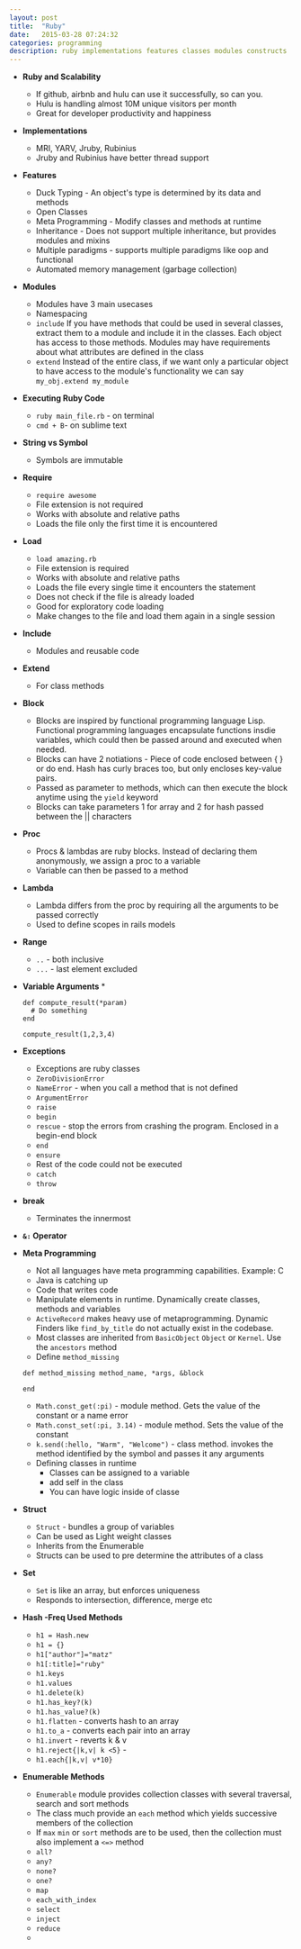```yaml
---
layout: post
title:  "Ruby"
date:   2015-03-28 07:24:32
categories: programming
description: ruby implementations features classes modules constructs
---
```


* __Ruby and Scalability__
  * If github, airbnb and hulu can use it successfully, so can you.
  * Hulu is handling almost 10M unique visitors per month
  * Great for developer productivity and happiness

* __Implementations__
  * MRI, YARV, Jruby, Rubinius
  * Jruby and Rubinius have better thread support

* __Features__
  * Duck Typing - An object's type is determined by its data and methods
  * Open Classes
  * Meta Programming - Modify classes and methods at runtime
  * Inheritance - Does not support multiple inheritance, but provides modules and mixins
  * Multiple paradigms - supports multiple paradigms like oop and functional
  * Automated memory management (garbage collection)

* __Modules__
  * Modules have 3 main usecases
  * Namespacing
  * `include` If you have methods that could be used in several classes, extract them to a module and include it in the classes. Each object has access to those methods. Modules may have requirements about what attributes are defined in the class
  * `extend` Instead of the entire class, if we want only a particular object to have access to the module's functionality we can say `my_obj.extend my_module`

* __Executing Ruby Code__
  * `ruby main_file.rb` - on terminal
  * `cmd + B`- on sublime text

* __String vs Symbol__
  * Symbols are immutable

* __Require__
  * `require awesome`
  * File extension is not required
  * Works with absolute and relative paths
  * Loads the file only the first time it is encountered

* __Load__
  * `load amazing.rb`
  * File extension is required
  * Works with absolute and relative paths
  * Loads the file every single time it encounters the statement
  * Does not check if the file is already loaded
  * Good for exploratory code loading
  * Make changes to the file and load them again in a single session

* __Include__
  * Modules and reusable code

* __Extend__
  * For class methods
  
* __Block__
  * Blocks are inspired by functional programming language Lisp. Functional programming languages encapsulate functions insdie variables, which could then be passed around and executed when needed.
  * Blocks can have 2 notiations - Piece of code enclosed between { } or do end. Hash has curly braces too, but only encloses key-value pairs.
  * Passed as parameter to methods, which can then execute the block anytime using the `yield` keyword
  * Blocks can take parameters 1 for array and 2 for hash passed between the || characters

* __Proc__
  * Procs & lambdas are ruby blocks. Instead of declaring them anonymously, we assign a proc to a variable
  * Variable can then be passed to a method

* __Lambda__
  * Lambda differs from the proc by requiring all the arguments to be passed correctly
  * Used to define scopes in rails models

* __Range__
  * `..` - both inclusive
  * `...` - last element excluded

* __Variable Arguments__
  * 
  ``` 
  def compute_result(*param)
    # Do something
  end

  compute_result(1,2,3,4)
  ```
* __Exceptions__
  * Exceptions are ruby classes
  * `ZeroDivisionError`
  * `NameError` - when you call a method that is not defined
  * `ArgumentError` 
  * `raise`
  * `begin`
  * `rescue` - stop the errors from crashing the program. Enclosed in a begin-end block
  * `end`
  * `ensure`
  * Rest of the code could not be executed
  * `catch`
  * `throw`

* __break__
  * Terminates the innermost 

* __`&:` Operator__

* __Meta Programming__
  * Not all languages have meta programming capabilities. Example: C
  * Java is catching up
  * Code that writes code
  * Manipulate elements in runtime. Dynamically create classes, methods and variables
  * `ActiveRecord` makes heavy use of metaprogramming. Dynamic Finders like `find_by_title` do not actually exist in the codebase.
  * Most classes are inherited from `BasicObject` `Object` or `Kernel`. Use the `ancestors` method
  * Define `method_missing`
  ```
  def method_missing method_name, *args, &block

  end
  ```
  * `Math.const_get(:pi)` - module method. Gets the value of the constant or a name error
  * `Math.const_set(:pi, 3.14)` - module method. Sets the value of the constant
  * `k.send(:hello, "Warm", "Welcome")` - class method. invokes the method identified by the symbol and passes it any arguments
  * Defining classes in runtime
    * Classes can be assigned to a variable
    * add self in the class
    * You can have logic  inside of classe

* __Struct__
  * `Struct` - bundles a group of variables
  * Can be used as Light weight classes
  * Inherits from the Enumerable
  * Structs can be used to pre determine the attributes of a class

* __Set__
  * `Set` is like an array, but enforces uniqueness
  * Responds to intersection, difference, merge etc

* __Hash -Freq Used Methods__
  * `h1 = Hash.new`
  * `h1 = {}`
  * `h1["author"]="matz"`
  * `h1[:title]="ruby"`
  * `h1.keys`
  * `h1.values`
  * `h1.delete(k)`
  * `h1.has_key?(k)`
  * `h1.has_value?(k)`
  * `h1.flatten` - converts hash to an array
  * `h1.to_a` - converts each pair into an array
  * `h1.invert` - reverts k & v
  * `h1.reject{|k,v| k <5}` - 
  * `h1.each{|k,v| v*10}`

* __Enumerable Methods__
  * `Enumerable` module provides collection classes with several traversal, search and sort methods
  * The class much provide an `each` method which yields successive members of the collection
  * If `max` `min` or `sort` methods are to be used, then the collection must also implement a `<=>` method
  * `all?`
  * `any?`
  * `none?`
  * `one?`
  * `map`
  * `each_with_index`
  * `select`
  * `inject`
  * `reduce`
  * 


